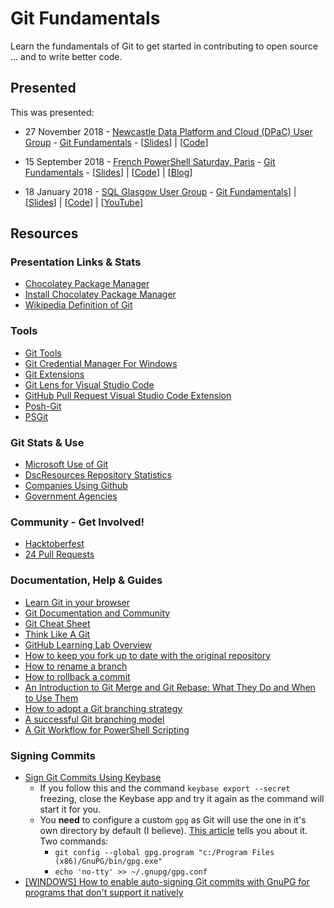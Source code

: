 # Git Fundamentals

Learn the fundamentals of Git to get started in contributing to open source ... and to write better code.

## Presented

This was presented:

* 27 November 2018 - [Newcastle Data Platform and Cloud (DPaC) User Group](https://www.meetup.com/Newcastle_DPaC/events/256028261/) - [Git Fundamentals](https://github.com/pauby/presentations/tree/master/Git%20Fundamentals) - [[Slides](https://github.com/pauby/presentations/blob/master/Git%20Fundamentals/Git%20Fundamentals%20-%2020181127%20-%20DPaC%20UG.pdf)] | [[Code](https://github.com/pauby/presentations/tree/master/Git%20Fundamentals)]

* 15 September 2018 - [French PowerShell Saturday, Paris](https://www.meetup.com/FrenchPSUG/events/247765024/) - [Git Fundamentals](https://github.com/pauby/presentations/tree/master/Git%20Fundamentals) - [[Slides](https://github.com/pauby/presentations/blob/master/Git%20Fundamentals/Git%20Fundamentals.pdf)] | [[Code](https://github.com/pauby/presentations/tree/master/Git%20Fundamentals)] | [[Blog](https://blog.pauby.com/post/speaking-french-powershell-saturday/)]

* 18 January 2018 - [SQL Glasgow User Group](https://sqlglasgow.co.uk) - [Git Fundamentals](https://github.com/pauby/presentations/tree/master/Git%20Fundamentals)] | [[Slides](https://github.com/pauby/presentations/blob/master/Git%20Fundamentals/Git%20Fundamentals%20-%2020180118%20-%20SQL%20Glasgow.pdf)] | [[Code](https://github.com/pauby/presentations/tree/master/Git%20Fundamentals)] | [[YouTube](https://youtu.be/jeBjCC9AAM4 "Git Fundamentals by Paul Broadwith presented at the SQL Glasgow group on 18 January 2018")]

## Resources

### Presentation Links & Stats

* [Chocolatey Package Manager](https://chocolatey.org)
* [Install Chocolatey Package Manager](https://chocolatey.org/install)
* [Wikipedia Definition of Git](https://en.wikipedia.org/wiki/Git)

### Tools

* [Git Tools](http://gitforwindows.org/)
* [Git Credential Manager For Windows](https://github.com/Microsoft/Git-Credential-Manager-for-Windows)
* [Git Extensions](https://gitextensions.github.io/)
* [Git Lens for Visual Studio Code](https://marketplace.visualstudio.com/items?itemName=eamodio.gitlens)
* [GitHub Pull Request Visual Studio Code Extension](https://marketplace.visualstudio.com/items?itemName=GitHub.vscode-pull-request-github)
* [Posh-Git](https://github.com/dahlbyk/posh-git)
* [PSGit](https://github.com/PoshCode/PSGit)

### Git Stats & Use

* [Microsoft Use of Git](https://blogs.msdn.microsoft.com/bharry/2017/05/24/the-largest-git-repo-on-the-planet/)
* [DscResources Repository Statistics](https://blogs.msdn.microsoft.com/powershell/2018/09/13/desired-state-configuration-dsc-planning-update-september-2018/)
* [Companies Using Github](https://github.com/d2s/companies)
* [Government Agencies](https://government.github.com/community/)

### Community - Get Involved!

* [Hacktoberfest](https://hacktoberfest.digitalocean.com/)
* [24 Pull Requests](https://24pullrequests.com/)

### Documentation, Help & Guides

* [Learn Git in your browser](https://try.github.io)
* [Git Documentation and Community](https://git-scm.com)
* [Git Cheat Sheet](https://education.github.com/git-cheat-sheet-education.pdf)
* [Think Like A Git](http://think-like-a-git.net/)
* [GitHub Learning Lab Overview](https://www.vgemba.net/github/GitHub-Learning-Lab/)
* [How to keep you fork up to date with the original repository](https://gist.github.com/CristinaSolana/1885435)
* [How to rename a branch](https://www.w3docs.com/snippets/git/how-to-rename-git-local-and-remote-branches.html)
* [How to rollback a commit](https://stackoverflow.com/questions/927358/how-to-undo-last-commits-in-git)
* [An Introduction to Git Merge and Git Rebase: What They Do and When to Use Them](https://medium.freecodecamp.org/an-introduction-to-git-merge-and-rebase-what-they-are-and-how-to-use-them-131b863785f)
* [How to adopt a Git branching strategy](https://medium.freecodecamp.org/adopt-a-git-branching-strategy-ac729ff4f838)
* [A successful Git branching model](https://nvie.com/posts/a-successful-git-branching-model/)
* [A Git Workflow for PowerShell Scripting](https://paulcunningham.me/git-workflow-powershell-scripting/)

### Signing Commits 

* [Sign Git Commits Using Keybase](https://www.herebedragons.io/sign-commits-keybase)
    * If you follow this and the command `keybase export --secret` freezing, close the Keybase app and try it again as the command will start it for you.
    * You **need** to configure a custom `gpg` as Git will use the one in it's own directory by default (I believe). [This article](https://gist.github.com/BoGnY/f9b1be6393234537c3e247f33e74094a) tells you about it. Two commands:
        * `git config --global gpg.program "c:/Program Files (x86)/GnuPG/bin/gpg.exe"`
        * `echo 'no-tty' >> ~/.gnupg/gpg.conf`
* [[WINDOWS] How to enable auto-signing Git commits with GnuPG for programs that don't support it natively](https://gist.github.com/BoGnY/f9b1be6393234537c3e247f33e74094a)
